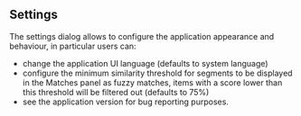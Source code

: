 ## Settings

The settings dialog allows to configure the application appearance and behaviour, in particular users can:
- change the application UI language (defaults to system language)
- configure the minimum similarity threshold for segments to be displayed in the Matches panel as fuzzy matches, items with a score lower than this threshold will be filtered out (defaults to 75%)
- see the application version for bug reporting purposes.
